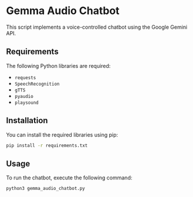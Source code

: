 # Gemma Audio Chatbot

This script implements a voice-controlled chatbot using the Google Gemini API.

## Requirements

The following Python libraries are required:

*   `requests`
*   `SpeechRecognition`
*   `gTTS`
*   `pyaudio`
*   `playsound`

## Installation

You can install the required libraries using pip:

```bash
pip install -r requirements.txt
```

## Usage

To run the chatbot, execute the following command:

```bash
python3 gemma_audio_chatbot.py
```

